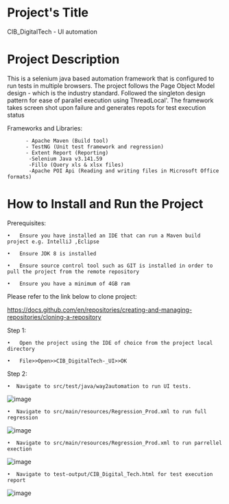 # Project's Title
  CIB_DigitalTech - UI automation

 # Project Description
  This is a selenium java based automation framework that is configured to run tests in multiple browsers.
  The project follows the Page Object Model design - which is the industry standard.
  Followed the singleton design pattern for ease of parallel execution using ThreadLocal'.
  The framework takes screen shot upon failure and
  generates repots for test execution status
  
  
   Frameworks and Libraries:
      
          - Apache Maven (Build tool)
          - TestNG (Unit test framework and regression)
          - Extent Report (Reporting)
           -Selenium Java v3.141.59
           -Fillo (Query xls & xlsx files)
           -Apache POI Api (Reading and writing files in Microsoft Office formats)
  
 #  How to Install and Run the Project
 
   Prerequisites:
       
    •	Ensure you have installed an IDE that can run a Maven build project e.g. IntelliJ ,Eclipse 
    
    •	Ensure JDK 8 is installed
    
    •	Ensure source control tool such as GIT is installed in order to pull the project from the remote repository
    
    •	Ensure you have a minimum of 4GB ram
    

   
Please refer to the link below to clone project:
       
https://docs.github.com/en/repositories/creating-and-managing-repositories/cloning-a-repository
   
   Step 1:
   
    •	Open the project using the IDE of choice from the project local directory
    
    •	File>>Open>>CIB_DigitalTech-_UI>>OK

   Step 2:
    
    •  Navigate to src/test/java/way2automation to run UI tests.

![image](https://github.com/NeoMahobe/CIB_DigitalTech-_UI/assets/61291968/e51549db-4972-4416-adf1-af4d8dd25bd5)

    •  Navigate to src/main/resources/Regression_Prod.xml to run full regression

![image](https://github.com/NeoMahobe/CIB_DigitalTech-_UI/assets/61291968/d2967c01-70e3-4b46-9bbd-899b0902c456)


    •  Navigate to src/main/resources/Regression_Prod.xml to run parrellel exection

![image](https://github.com/NeoMahobe/CIB_DigitalTech-_UI/assets/61291968/9b1471f5-d075-4761-aa72-05b9ffb5014f)

    •  Navigate to test-output/CIB_Digital_Tech.html for test execution report
  
![image](https://github.com/NeoMahobe/CIB_DigitalTech-_UI/assets/61291968/4856d02d-4b7f-4dcd-8fed-1c164caa0e89)



    

   
  
